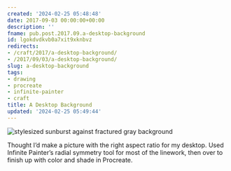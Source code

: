 ```yaml
---
created: '2024-02-25 05:48:48'
date: 2017-09-03 00:00:00+00:00
description: ''
fname: pub.post.2017.09.a-desktop-background
id: lgokdvdkvb0a7xit9xknbvz
redirects:
- /craft/2017/a-desktop-background/
- /2017/09/03/a-desktop-background/
slug: a-desktop-background
tags:
- drawing
- procreate
- infinite-painter
- craft
title: A Desktop Background
updated: '2024-02-25 05:49:44'
---
```


![stylesized sunburst against fractured gray background](assets/img/2017/cover-2017-09-03.jpg)

Thought I’d make a picture with the right aspect ratio for my desktop. Used
Infinite Painter’s radial symmetry tool for most of the linework, then over to
finish up with color and shade in Procreate.
